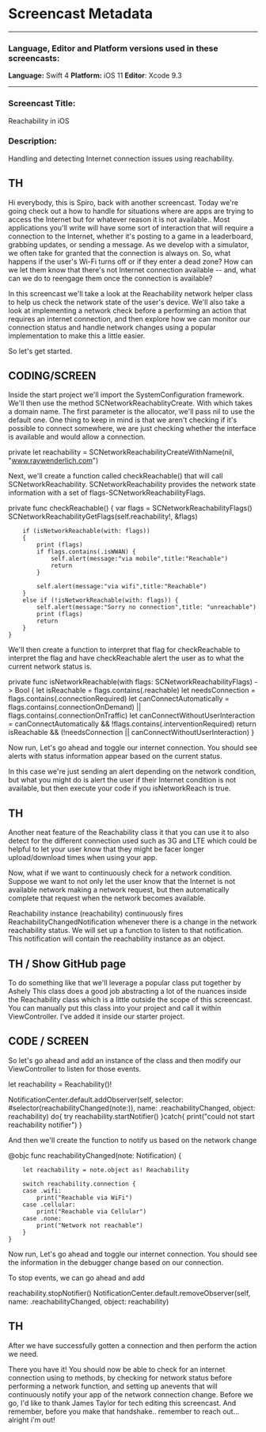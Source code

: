 # Screencast Metadata

-----

### Language, Editor and Platform versions used in these screencasts:

**Language:** Swift 4
**Platform:** iOS 11
**Editor**: Xcode 9.3

-----

### Screencast Title:
Reachability in iOS

### Description:
Handling and detecting Internet connection issues using reachability.


TH
------------
Hi everybody, this is Spiro, back with another screencast. Today we're going check out a how to handle for situations where are apps are trying to access the Internet but for whatever reason it is not available.. Most applications you'll write will have some sort of interaction that will require a connection to the Internet, whether it's posting to a game in a leaderboard, grabbing updates, or sending a message. As we develop with a simulator, we often take for granted that the connection is always on. So, what happens if the user's Wi-Fi turns off or if they enter a dead zone? How can we let them know that there's not Internet connection available  -- and, what can we do to reengage them once the connection is available?

In this screencast we'll take a look at the Reachability network helper class to help us check the network state of the user's device. We'll also take a look at implementing a network check before a performing an action that requires an internet connection, and then explore how we can monitor our connection status and handle network changes using a popular implementation to make this a little easier. 

So let's get started.

CODING/SCREEN
------------
Inside the start project we'll import the SystemConfiguration framework.
We'll then use the method SCNetworkReachablityCreate. With which takes a domain name.  The first parameter is the allocator, we'll  pass nil to use the default one. One thing to keep in mind is that we aren't checking if it's possible to connect somewhere, we are just checking whether the interface is available and would allow a connection.

private let reachability = SCNetworkReachabilityCreateWithName(nil, "www.raywenderlich.com")


Next, we'll create a function called checkReachable() that will call SCNetworkReachability.
SCNetworkReachability provides the network state information with a set of flags-SCNetworkReachabilityFlags. 


private func checkReachable()
    {
        var flags = SCNetworkReachabilityFlags()
        SCNetworkReachabilityGetFlags(self.reachability!, &flags)
        
        if (isNetworkReachable(with: flags))
        {
            print (flags)
            if flags.contains(.isWWAN) {
                self.alert(message:"via mobile",title:"Reachable")
                return
            }
            
            self.alert(message:"via wifi",title:"Reachable")
        }
        else if (!isNetworkReachable(with: flags)) {
            self.alert(message:"Sorry no connection",title: "unreachable")
            print (flags)
            return
        }
    }

We'll then create a function to interpret that flag for checkReachable to interpret the flag and have checkReachable alert the user as to what the current network status is. 

private func isNetworkReachable(with flags: SCNetworkReachabilityFlags) -> Bool {
        let isReachable = flags.contains(.reachable)
        let needsConnection = flags.contains(.connectionRequired)
        let canConnectAutomatically = flags.contains(.connectionOnDemand) || flags.contains(.connectionOnTraffic)
        let canConnectWithoutUserInteraction = canConnectAutomatically && !flags.contains(.interventionRequired)
        return isReachable && (!needsConnection || canConnectWithoutUserInteraction)
    }

Now run, Let's go ahead and toggle our internet connection. 
You should see alerts with status information appear based on the current status. 

In this case we're just sending an alert depending on the network condition, but what you might do is alert the user if their Internet condition is not available, but then execute your code if you isNetworkReach is true.

TH
------------

Another neat feature of the Reachability class it that you can use it to also detect for the different connection used such as 3G and LTE which could be helpful to let your user know that they might be facer longer upload/download times when using your app.

Now, what if we want to continuously check for a network condition. Suppose we want to not only let the user know that the Internet is not available network making a network request, but then automatically complete that request when the network becomes available.  

Reachability instance (reachability) continuously fires ReachabilityChangedNotification whenever there is a change in the network reachability status. We will set up a function to listen to that notification. This notification will contain the reachability instance as an object.

TH / Show GitHub page
------------
To do something like that we'll leverage a popular class put together by Ashely 
This class does a good job abstracting a lot of the nuances inside the Reachability class which is a little outside the scope of this screencast. You can manually put this class into your project and call it within ViewController. I've added it inside our starter project.

CODE / SCREEN
------------

So let's go ahead and add an instance of the class and then modify our ViewController to listen for those events. 

let reachability = Reachability()!

  NotificationCenter.default.addObserver(self, selector: #selector(reachabilityChanged(note:)), name: .reachabilityChanged, object: reachability)
    do{
      try reachability.startNotifier()
    }catch{
      print("could not start reachability notifier")
    }



And then we'll create the function to notify us based on the network change

  @objc func reachabilityChanged(note: Notification) {
        
        let reachability = note.object as! Reachability
        
        switch reachability.connection {
        case .wifi:
            print("Reachable via WiFi")
        case .cellular:
            print("Reachable via Cellular")
        case .none:
            print("Network not reachable")
        }
    }

Now run, Let's go ahead and toggle our internet connection. 
You should see the information in the debugger change based on our connection. 

To stop events, we can go ahead and add 

reachability.stopNotifier()
NotificationCenter.default.removeObserver(self, name: .reachabilityChanged, object: reachability)

TH
------------

After we have successfully gotten a connection and then perform the action we need. 

There you have it! You should now be able to check for an internet connection using to methods, by checking for network status before performing a network function, and setting up anevents that will continuously notify your app of the network connection change. Before we go, I'd like to thank James Taylor for tech editing this screencast. And remember, before you make that handshake.. remember to reach out... alright i'm out!

